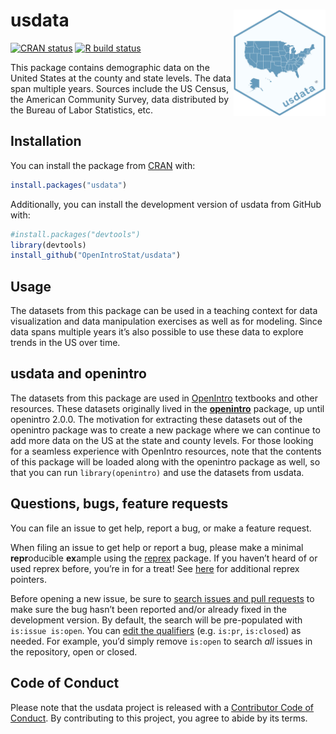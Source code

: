 
<!-- README.md is generated from README.Rmd. Please edit that file -->

# usdata <a href="https://openintrostat.github.io/usdata/"><img src="man/figures/usdata-hex.png" align="right" height="170" /></a>

<!-- badges: start -->

[![CRAN
status](https://www.r-pkg.org/badges/version/usdata)](https://CRAN.R-project.org/package=usdata)
[![R build
status](https://github.com/OpenIntroStat/usdata/workflows/R-CMD-check/badge.svg)](https://github.com/OpenIntroStat/usdata/actions)
<!-- badges: end -->

This package contains demographic data on the United States at the
county and state levels. The data span multiple years. Sources include
the US Census, the American Community Survey, data distributed by the
Bureau of Labor Statistics, etc.

## Installation

You can install the package from [CRAN](https://CRAN.R-project.org)
with:

``` r
install.packages("usdata")
```

Additionally, you can install the development version of usdata from
GitHub with:

``` r
#install.packages("devtools")
library(devtools)
install_github("OpenIntroStat/usdata")
```

## Usage

The datasets from this package can be used in a teaching context for
data visualization and data manipulation exercises as well as for
modeling. Since data spans multiple years it’s also possible to use
these data to explore trends in the US over time.

## usdata and openintro

The datasets from this package are used in
[OpenIntro](https://www.openintro.org/) textbooks and other resources.
These datasets originally lived in the
[**openintro**](http://openintrostat.github.io/openintro/) package, up
until openintro 2.0.0. The motivation for extracting these datasets out
of the openintro package was to create a new package where we can
continue to add more data on the US at the state and county levels. For
those looking for a seamless experience with OpenIntro resources, note
that the contents of this package will be loaded along with the
openintro package as well, so that you can run `library(openintro)` and
use the datasets from usdata.

## Questions, bugs, feature requests

You can file an issue to get help, report a bug, or make a feature
request.

When filing an issue to get help or report a bug, please make a minimal
**repr**oducible **ex**ample using the
[reprex](https://reprex.tidyverse.org/) package. If you haven’t heard of
or used reprex before, you’re in for a treat! See
[here](https://www.tidyverse.org/help/) for additional reprex pointers.

Before opening a new issue, be sure to [search issues and pull
requests](https://github.com/openintrostat/usdata/issues) to make sure
the bug hasn’t been reported and/or already fixed in the development
version. By default, the search will be pre-populated with
`is:issue is:open`. You can [edit the
qualifiers](https://help.github.com/articles/searching-issues-and-pull-requests/)
(e.g. `is:pr`, `is:closed`) as needed. For example, you’d simply remove
`is:open` to search *all* issues in the repository, open or closed.

## Code of Conduct

Please note that the usdata project is released with a [Contributor Code
of
Conduct](https://contributor-covenant.org/version/2/0/CODE_OF_CONDUCT.html).
By contributing to this project, you agree to abide by its terms.
